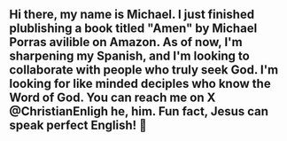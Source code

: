 ## Hi there, my name is Michael. I just finished plublishing a book titled "Amen" by Michael Porras avilible on Amazon. As of now, I'm sharpening my Spanish, and I'm looking to collaborate with people who truly seek God. I'm looking for like minded deciples who know the Word of God. You can reach me on X @ChristianEnligh he, him. Fun fact, Jesus can speak perfect English!  👋

<!--
**VatoLoco19/VatoLoco19** is a ✨ _special_ ✨ repository because its `README.md` (this file) appears on your GitHub profile.

Here are some ideas to get you started:

- 🔭 I’m currently working  ...
- 🌱 I’m currently learning ...
- 👯 I’m looking to collaborate on ...
- 🤔 I’m looking for help with ...
- 💬 Ask me about ...
- 📫 How to reach me: ...
- 😄 Pronouns: ...
- ⚡ Fun fact: ...
-->
